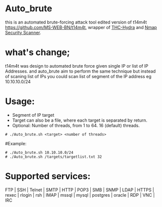 # Auto_brute
this is an automated brute-forcing attack tool edited version of t14m4t https://github.com/MS-WEB-BN/t14m4t, wrapper of [THC-Hydra](https://github.com/vanhauser-thc/thc-hydra) and [Nmap Security Scanner](https://github.com/nmap/nmap).

# what's change;
t14m4t was design to automated brute force given single IP or list of IP Addresses. and auto_brute aim to perform the same technique but instead of scaning list of IPs you could scan list of segment of the IP address eg 10.10.10.0/24 


# Usage:
- Segment of IP target
- Target can also be a file, where each target is separated by return. 
- Optional: Number of threads, from 1 to 64. 16 (default) threads.
```
# ./Auto_brute.sh <target> <number of threads>
```
#Example:
```
# ./Auto_brute.sh 10.10.10.0/24
# ./Auto_brute.sh /targets/targetlist.txt 32
```
# Supported services:

FTP | SSH | Telnet | SMTP | HTTP | POP3 | SMB | SNMP | LDAP | HTTPS | rexec | rlogin | rsh | IMAP | mssql | mysql | postgres | oracle | RDP | VNC | IRC

